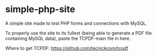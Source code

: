 # simple-php-site
A simple site made to test PHP forms and connections with MySQL.

To properly use the site to its fullest (being able to generate a PDF file containing MySQL data), paste the TCPDF-main file in here.

Where to get TCPDF:
https://github.com/tecnickcom/tcpdf

